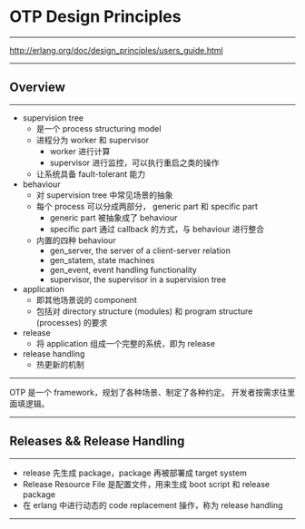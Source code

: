 # OTP Design Principles

---

http://erlang.org/doc/design_principles/users_guide.html

---

## Overview

---

- supervision tree
    - 是一个 process structuring model
    - 进程分为 worker 和 supervisor
        - worker 进行计算
        - supervisor 进行监控，可以执行重启之类的操作
    - 让系统具备 fault-tolerant 能力
- behaviour
    - 对 supervision tree 中常见场景的抽象
    - 每个 process 可以分成两部分， generic part 和 specific part
        - generic part 被抽象成了 behaviour
        - specific part 通过 callback 的方式，与 behaviour 进行整合
    - 内置的四种 behaviour
        - gen_server, the server of a client-server relation
        - gen_statem, state machines
        - gen_event, event handling functionality
        - supervisor, the supervisor in a supervision tree
- application
    - 即其他场景说的 component
    - 包括对 directory structure (modules) 和 program structure (processes) 的要求
- release
    - 将 application 组成一个完整的系统，即为 release
- release handling
    - 热更新的机制

---

OTP 是一个 framework，规划了各种场景、制定了各种约定。
开发者按需求往里面填逻辑。

---

## Releases && Release Handling

---

- release 先生成 package，package 再被部署成 target system
- Release Resource File 是配置文件，用来生成 boot script 和 release package
- 在 erlang 中进行动态的 code replacement 操作，称为 release handling

---


